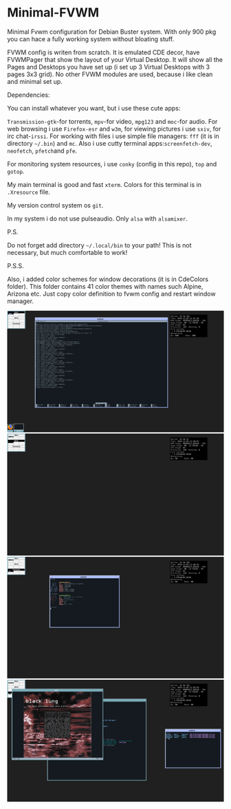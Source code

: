 # Minimal-FVWM
Minimal Fvwm configuration for Debian Buster system. With only 900 pkg you can hace a fully working system without bloating stuff. 

FVWM config is writen from scratch. It is emulated CDE decor, have FVWMPager that show the layout of your Virtual Desktop. It will show all the Pages and Desktops you have set up (i set up 3 Virtual Desktops with 3 pages 3x3 grid). No other FVWM modules are used, because i like clean and minimal set up.

Dependencies:

You can install whatever you want, but i use these cute apps:

`Transmission-gtk`-for torrents, `mpv`-for video, `mpg123` and `moc`-for audio. For web browsing i use `Firefox-esr` and `w3m`, for viewing pictures i use `sxiv`, for irc chat-`irssi`. For working with files i use simple file managers: `fff` (it is in directory `~/.bin`) and `mc`. Also i use cutty terminal apps:`screenfetch-dev`, `neofetch`, `pfetch`and `pfe`.

For monitoring system resources, i use `conky` (config in this repo), `top` and `gotop`. 

My main terminal is good and fast `xterm`. Colors for this terminal is in `.Xresource` file.

My version control system os `git`.

In my system i do not use pulseaudio. Only `alsa` with `alsamixer`.

P.S.

Do not forget add directory `~/.local/bin` to your path! This is not necessary, but much comfortable to work!

P.S.S.

Also, i added color schemes for window decorations (it is in CdeColors folder). This folder contains 41 color themes with names such Alpine, Arizona etc. Just copy color definition to fvwm config and restart window manager.

![Screenshot](screen.png?raw=true "Clear")
![Screenshot](screen_1.png?raw=true "Notification")
![Screenshot](screen_2.png?raw=true "Bussy")
![Screenshot](screen_3.png?raw=true "Bussy")


